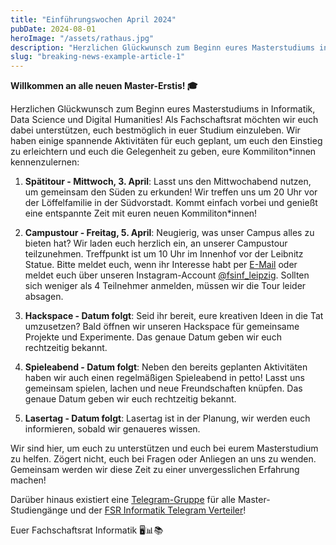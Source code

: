 ```yaml
---
title: "Einführungswochen April 2024"
pubDate: 2024-08-01
heroImage: "/assets/rathaus.jpg"
description: "Herzlichen Glückwunsch zum Beginn eures Masterstudiums in Informatik, Data Science und Digital Humanities! Als Fachschaftsrat möchten wir euch dabei unterstützen, euch bestmöglich in euer Studium einzuleben."
slug: "breaking-news-example-article-1"
---
```


**Willkommen an alle neuen Master-Erstis! 🎓**

Herzlichen Glückwunsch zum Beginn eures Masterstudiums in Informatik, Data Science und Digital Humanities! Als Fachschaftsrat möchten wir euch dabei unterstützen, euch bestmöglich in euer Studium einzuleben. Wir haben einige spannende Aktivitäten für euch geplant, um euch den Einstieg zu erleichtern und euch die Gelegenheit zu geben, eure Kommiliton*innen kennenzulernen:

1. **Spätitour - Mittwoch, 3. April**: Lasst uns den Mittwochabend nutzen, um gemeinsam den Süden zu erkunden! Wir treffen uns um 20 Uhr vor der Löffelfamilie in der Südvorstadt. Kommt einfach vorbei und genießt eine entspannte Zeit mit euren neuen Kommiliton*innen!

2. **Campustour - Freitag, 5. April**: Neugierig, was unser Campus alles zu bieten hat? Wir laden euch herzlich ein, an unserer Campustour teilzunehmen. Treffpunkt ist um 10 Uhr im Innenhof vor der Leibnitz Statue. Bitte meldet euch, wenn ihr Interesse habt per <a href="mailto:fsinf@fsinf.informatik.uni-leipzig.de">E-Mail</a> oder meldet euch über unseren Instagram-Account <a href="https://www.instagram.com/fsinf_leipzig/">@fsinf_leipzig</a>. Sollten sich weniger als 4 Teilnehmer anmelden, müssen wir die Tour leider absagen.

3. **Hackspace - Datum folgt**: Seid ihr bereit, eure kreativen Ideen in die Tat umzusetzen? Bald öffnen wir unseren Hackspace für gemeinsame Projekte und Experimente. Das genaue Datum geben wir euch rechtzeitig bekannt.

4. **Spieleabend - Datum folgt**: Neben den bereits geplanten Aktivitäten haben wir auch einen regelmäßigen Spieleabend in petto! Lasst uns gemeinsam spielen, lachen und neue Freundschaften knüpfen. Das genaue Datum geben wir euch rechtzeitig bekannt.

5. **Lasertag - Datum folgt**: Lasertag ist in der Planung, wir werden euch informieren, sobald wir genaueres wissen.

Wir sind hier, um euch zu unterstützen und euch bei eurem Masterstudium zu helfen. Zögert nicht, euch bei Fragen oder Anliegen an uns zu wenden. Gemeinsam werden wir diese Zeit zu einer unvergesslichen Erfahrung machen!

Darüber hinaus existiert eine <a href="https://t.me/joinchat/H3HeZcsagXQ0OGQ6">Telegram-Gruppe</a> für alle Master-Studiengänge und der <a href="https://t.me/fsinfLeipzig">FSR Informatik Telegram Verteiler</a>!

Euer Fachschaftsrat Informatik 🖥️📊📚
